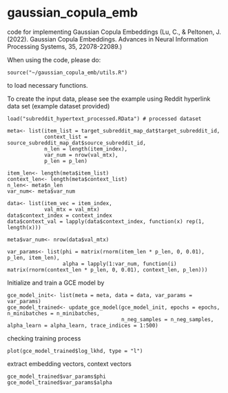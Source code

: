 # gaussian_copula_emb
code for implementing Gaussian Copula Embeddings (Lu, C., & Peltonen, J. (2022). Gaussian Copula Embeddings. Advances in Neural Information Processing Systems, 35, 22078-22089.)

When using the code, please do:

```{r, include = FALSE}
source("~/gaussian_copula_emb/utils.R")
```

to load necessary functions.

To create the input data, please see the example using Reddit hyperlink data set (example dataset provided)

```{r, include = FALSE}
load("subreddit_hypertext_processed.RData") # processed dataset

meta<- list(item_list = target_subreddit_map_dat$target_subreddit_id,
            context_list = source_subreddit_map_dat$source_subreddit_id,
            n_len = length(item_index),
            var_num = nrow(val_mtx),
            p_len = p_len)

item_len<- length(meta$item_list)
context_len<- length(meta$context_list)
n_len<- meta$n_len
var_num<- meta$var_num

data<- list(item_vec = item_index,
            val_mtx = val_mtx)
data$context_index = context_index
data$context_val = lapply(data$context_index, function(x) rep(1, length(x)))

meta$var_num<- nrow(data$val_mtx)

var_params<- list(phi = matrix(rnorm(item_len * p_len, 0, 0.01), p_len, item_len),
                  alpha = lapply(1:var_num, function(i) matrix(rnorm(context_len * p_len, 0, 0.01), context_len, p_len)))
```

Initialize and train a GCE model by

```{r, include = FALSE}
gce_model_init<- list(meta = meta, data = data, var_params = var_params)
gce_model_trained<- update_gce_model(gce_model_init, epochs = epochs, n_minibatches = n_minibatches,
                                     n_neg_samples = n_neg_samples, alpha_learn = alpha_learn, trace_indices = 1:500)

```

checking training process

```{r, include = FALSE}
plot(gce_model_trained$log_lkhd, type = "l")
```

extract embedding vectors, context vectors

```{r, include = FALSE}
gce_model_trained$var_params$phi
gce_model_trained$var_params$alpha
```

